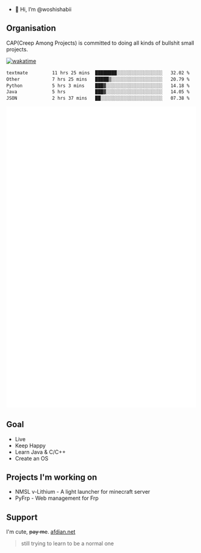 - 👋 Hi, I’m @woshishabii

## Organisation

CAP(Creep Among Projects) is committed to doing all kinds of bullshit small projects.

[![wakatime](https://wakatime.com/badge/user/34d02784-acc1-4a16-82d7-33fdb53c4ed6.svg)](https://wakatime.com/@34d02784-acc1-4a16-82d7-33fdb53c4ed6)

<!--START_SECTION:waka-->

```txt
textmate         11 hrs 25 mins  ████████░░░░░░░░░░░░░░░░░   32.02 %
Other            7 hrs 25 mins   █████▒░░░░░░░░░░░░░░░░░░░   20.79 %
Python           5 hrs 3 mins    ███▓░░░░░░░░░░░░░░░░░░░░░   14.18 %
Java             5 hrs           ███▓░░░░░░░░░░░░░░░░░░░░░   14.05 %
JSON             2 hrs 37 mins   ██░░░░░░░░░░░░░░░░░░░░░░░   07.38 %
```

<!--END_SECTION:waka-->

![card](https://github.com/woshishabii/netease-cloud-music-card/blob/main/card.svg)

## Goal
- Live
- Keep Happy
- Learn Java & C/C++
- Create an OS

## Projects I'm working on

- NMSL v-Lithium - A light launcher for minecraft server
- PyFrp - Web management for Frp


## Support
I'm cute, ~~pay me~~.
[afdian.net](https://afdian.net/a/woshishabi)

> still trying to learn to be a normal one

<!---
woshishabii/woshishabii is a ✨ special ✨ repository because its `README.md` (this file) appears on your GitHub profile.
You can click the Preview link to take a look at your changes.
--->

